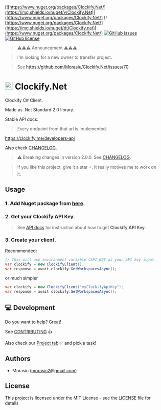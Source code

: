 [![https://www.nuget.org/packages/Clockify.Net/](https://img.shields.io/nuget/v/Clockify.Net)](https://www.nuget.org/packages/Clockify.Net/)
[![https://www.nuget.org/packages/Clockify.Net/](https://img.shields.io/nuget/dt/Clockify.net)](https://www.nuget.org/packages/Clockify.Net/)
[![GitHub issues](https://img.shields.io/github/issues/Morasiu/Clockify.Net)](https://GitHub.com/Morasiu/Clockify.Net/issues/)
[![GitHub license](https://img.shields.io/github/license/Morasiu/Clockify.Net.svg)](https://github.com/Morasiu/Clockify.Net/blob/master/LICENSE)

> ⚠⚠⚠ Announcement ⚠⚠⚠ 

> I'm looking for a new owner to transfer project. 

> See https://github.com/Morasiu/Clockify.Net/issues/70

# <img src="https://clockify.me/assets/images/clockify-logo.png" width="25"> Clockify.Net
Clockify C# Client. 

Made as .Net Standard 2.0 library.

Stable API docs:
> Every endpoint from that url is implemented.

https://clockify.me/developers-api

Also check [CHANGELOG](CHANGELOG.md).

> ⚠ Breaking changes in version 2.0.0. See [CHANGELOG](CHANGELOG.md).

> If you like this project, give it a star ⭐. It really motives me to work on it.

## Usage

### 1. Add Nuget package from [here](https://www.nuget.org/packages/Clockify.Net/).

### 2. Get your Clockify API Key.

> See [API docs](https://clockify.me/developers-api) for instruction about how to get **Clockify API Key**.

### 3. Create your client.

Recommended:
```csharp
// This will use environment variable CAPI_KEY as your API key input.
var clockify = new ClockifyClient();
var response = await clockify.GetWorkspacesAsync();
```

or much simpler

```csharp
var clockify = new ClockifyClient("myClockifyApiKey");
var response = await clockify.GetWorkspacesAsync();
```

## 💻 Development

Do you want to help? Great!

See [CONTRIBUTING](https://github.com/Morasiu/Clockify.Net/blob/master/Docs/CONTRIBUTING.md) 👍

Also check our [Project tab](https://github.com/Morasiu/Clockify.Net/projects/) ✅ and pick a task!

## Authors

* Morasiu (morasiu2@gmail.com)

## License

This project is licensed under the MIT License - see the [LICENSE](LICENSE) file for details
